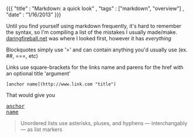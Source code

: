 {{{
    "title" : "Markdown: a quick look"
  , "tags" : ["markdown", "overview"]
  , "date" : "1/16/2013"
  }}}

Until you find yourself using markdown frequently, it's hard to remember the syntax, so I'm compiling a list of the mistakes I usually made/make.
[daringfireball.net](http://daringfireball.net/projects/markdown/syntax) was where I looked first, however it has _everything_


Blockquotes simply use '>' and can contain anything you'd usually use (ex. ##, ===, etc)

Links use square-brackets for the links name and parens for the href with an optional title 'argument'

    [anchor name](http://www.link.com "title")

That would give you <pre><a href="http://www.link.com" title="title">anchor name</a></pre>

> Unordered lists use asterisks, pluses, and hyphens — interchangably — as list markers
